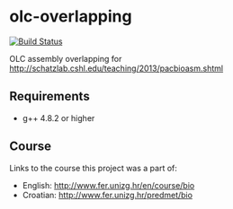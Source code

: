 olc-overlapping
===============
[![Build Status](https://secure.travis-ci.org/dejak/olc-overlapping.png?branch=master)](http://travis-ci.org/dejak/olc-overlapping)

OLC assembly overlapping for http://schatzlab.cshl.edu/teaching/2013/pacbioasm.shtml

Requirements
------------
* g++ 4.8.2 or higher

Course
------

Links to the course this project was a part of:

* English: http://www.fer.unizg.hr/en/course/bio
* Croatian: http://www.fer.unizg.hr/predmet/bio
